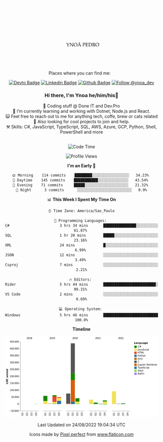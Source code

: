 </p>
<p align='center'>
   <img src="./logo/logo.gif" width="200" height="200">
</p>
<p align='center'>
<a align='center'>
<a> Places where you can find me: </a>&nbsp;&nbsp;
 <div align='center'>
    
[![Devto Badge](https://img.shields.io/badge/-ypedroo-black?style=flat-square&logo=Dev.to&logoColor=white&link=https://dev.to/ypedroo/)](https://dev.to/ypedroo/)
[![Linkedin Badge](https://img.shields.io/badge/-LinkedIn-blue?style=flat-square&logo=Linkedin&logoColor=white&link=https://www.linkedin.com/in/ynoapedro)](https://www.linkedin.com/in/ynoapedro)
[![Github Badge](https://img.shields.io/github/followers/ypedroo?style=social)](https://github.com/ypedroo/)
<a href="https://twitter.com/intent/follow?screen_name=ynoa_dev"><img src="https://img.shields.io/twitter/follow/ynoa_dev.svg?label=Follow%20@ynoa_dev" alt="Follow @ynoa_dev"></img> </a>

### Hi there, I'm Ynoa he/him/his:panda_face:

🔭 Coding stuff @ Done IT and Dev.Pro <br/>
🌱 I’m currently learning and working with Dotnet, Node.js and React.<br/>
:scream_cat: Feel free to reach out to me for anything tech, coffe, brew or cats related <br/>
:dancers: Also looking for cool projects to join and help.<br/>
⚒️ Skills: C#, JavaScript, TypeScript, SQL, AWS, Azure, GCP, Python, Shell, PowerShell and more<br/>
<br/>
<!--START_SECTION:waka-->
![Code Time](http://img.shields.io/badge/Code%20Time-2%2C036%20hrs%2029%20mins-blue)

![Profile Views](http://img.shields.io/badge/Profile%20Views-0-blue)

**I'm an Early 🐤** 

```text
🌞 Morning    114 commits    ████████░░░░░░░░░░░░░░░░░   34.23% 
🌆 Daytime    145 commits    ███████████░░░░░░░░░░░░░░   43.54% 
🌃 Evening    71 commits     █████░░░░░░░░░░░░░░░░░░░░   21.32% 
🌙 Night      3 commits      ░░░░░░░░░░░░░░░░░░░░░░░░░   0.9%

```


📊 **This Week I Spent My Time On** 

```text
⌚︎ Time Zone: America/Sao_Paulo

💬 Programming Languages: 
C#                       3 hrs 34 mins       ███████████████░░░░░░░░░░   61.87% 
SQL                      1 hr 20 mins        █████░░░░░░░░░░░░░░░░░░░░   23.16% 
XML                      24 mins             █░░░░░░░░░░░░░░░░░░░░░░░░   6.99% 
JSON                     12 mins             ░░░░░░░░░░░░░░░░░░░░░░░░░   3.49% 
Csproj                   7 mins              ░░░░░░░░░░░░░░░░░░░░░░░░░   2.21%

🔥 Editors: 
Rider                    5 hrs 44 mins       ████████████████████████░   99.31% 
VS Code                  2 mins              ░░░░░░░░░░░░░░░░░░░░░░░░░   0.69%

💻 Operating System: 
Windows                  5 hrs 46 mins       █████████████████████████   100.0%

```

**Timeline**

![Chart not found](https://raw.githubusercontent.com/ypedroo/ypedroo/master/charts/bar_graph.png) 


 Last Updated on 24/08/2022 19:04:34 UTC
<!--END_SECTION:waka-->
Icons made by <a href="https://www.flaticon.com/authors/pixel-perfect" title="Pixel perfect">Pixel perfect</a> from <a href="https://www.flaticon.com/" title="Flaticon"> www.flaticon.com</a>
   </div>
